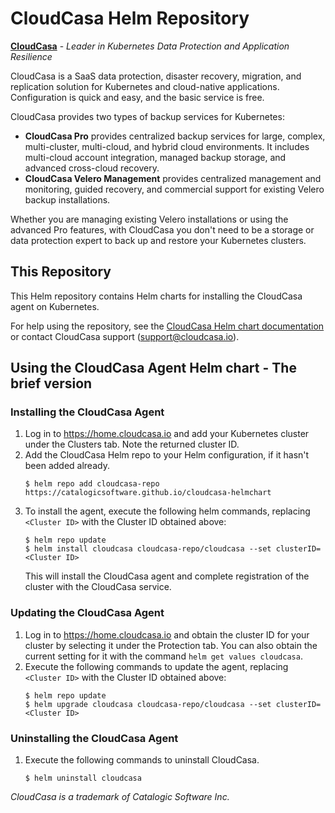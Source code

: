 # CloudCasa Helm Repository

[**CloudCasa**](https://cloudcasa.io) - *Leader in Kubernetes Data Protection and Application Resilience*

CloudCasa is a SaaS data protection, disaster recovery, migration, and replication solution for Kubernetes and cloud-native applications. Configuration is quick and easy, and the basic service is free.

CloudCasa provides two types of backup services for Kubernetes: 
* **CloudCasa Pro** provides centralized backup services for large, complex, multi-cluster, multi-cloud, and hybrid cloud environments. It includes multi-cloud account integration, managed backup storage, and advanced cross-cloud recovery.
* **CloudCasa Velero Management** provides centralized management and monitoring, guided recovery, and commercial support for existing Velero backup installations.

Whether you are managing existing Velero installations or using the advanced Pro features, with CloudCasa you don't need to be a storage or data protection expert to back up and restore your Kubernetes clusters.

## This Repository

This Helm repository contains Helm charts for installing the CloudCasa agent on Kubernetes.

For help using the repository, see the [CloudCasa Helm chart documentation](https://docs.cloudcasa.io/help/agent-helm.html) or contact CloudCasa support (support@cloudcasa.io).

## Using the CloudCasa Agent Helm chart - The brief version

### Installing the CloudCasa Agent
1. Log in to https://home.cloudcasa.io and add your Kubernetes cluster under the Clusters tab. Note the returned cluster ID.
2. Add the CloudCasa Helm repo to your Helm configuration, if it hasn't been added already.
   ```
   $ helm repo add cloudcasa-repo https://catalogicsoftware.github.io/cloudcasa-helmchart
   ```
3. To install the agent, execute the following helm commands, replacing ```<Cluster ID>``` with the Cluster ID obtained above:
    ```
    $ helm repo update
    $ helm install cloudcasa cloudcasa-repo/cloudcasa --set clusterID=<Cluster ID>
    ```
    This will install the CloudCasa agent and complete registration of the cluster with the CloudCasa service.

### Updating the CloudCasa Agent
1. Log in to https://home.cloudcasa.io and obtain the cluster ID for your cluster by selecting it under the Protection tab. You can also obtain the current setting for it with the command ```helm get values cloudcasa```.
2. Execute the following commands to update the agent, replacing ```<Cluster ID>``` with the Cluster ID obtained above:
    ```
    $ helm repo update
    $ helm upgrade cloudcasa cloudcasa-repo/cloudcasa --set clusterID=<Cluster ID>
    ```

### Uninstalling the CloudCasa Agent
1. Execute the following commands to uninstall CloudCasa.
    ```    
    $ helm uninstall cloudcasa
    ```

*CloudCasa is a trademark of Catalogic Software Inc.*
